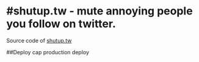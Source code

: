 #shutup.tw - mute annoying people you follow on twitter.
=========
Source code of [shutup.tw](http://shutup.tw) 

##Deploy
cap production deploy
